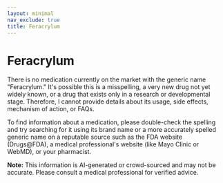 ```yaml
---
layout: minimal
nav_exclude: true
title: Feracrylum
---
```


# Feracrylum

There is no medication currently on the market with the generic name "Feracrylum."  It's possible this is a misspelling, a very new drug not yet widely known, or a drug that exists only in a research or developmental stage.  Therefore, I cannot provide details about its usage, side effects, mechanism of action, or FAQs.

To find information about a medication, please double-check the spelling and try searching for it using its brand name or a more accurately spelled generic name on a reputable source such as the FDA website (Drugs@FDA), a medical professional's website (like Mayo Clinic or WebMD), or your pharmacist.


**Note:** This information is AI-generated or crowd-sourced and may not be accurate. Please consult a medical professional for verified advice.